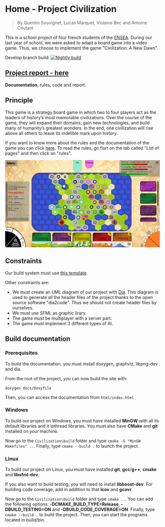 # Home - Project Civilization

> By Quentin Souvignet, Lucas Marquet, Violaine Bec and Antoine Coutant

This is a school project of four french students of the [ENSEA](<www.ensea.fr/>). During our last year of school, we were asked to adapt a board game into a video game. Thus, we choose to implement the game "Civilization: A New Dawn".

Develop branch build: [![Nightly build](https://github.com/NiskuT/Civilization/actions/workflows/nightly.yml/badge.svg?branch=develop)](https://github.com/NiskuT/Civilization/actions/workflows/nightly.yml)

## [Project report - here](https://niskut.github.io/Civilization/index.html)
<b>Documentation</b>, rules, code and report.


## Principle
This game is a strategy board game in which two to four players act as the leaders of history’s most memorable civilizations. Over the course of the game, they will expand their domains, gain new technologies, and build many of humanity’s greatest wonders. In the end, one civilization will rise above all others to leave its indelible mark upon history.

If you want to know more about the rules and the documentation of the game you can click [here](https://niskut.github.io/Civilization/index.html).
To read the rules, go fisrt on the tab called "List of pages" and then click on "rules".

<img src="./resources/img/hud/hud.png">


## Constraints

Our build system must use [this template](<www.github.com/cbares/plt>).

Other constraints are:

* We must create an UML diagram of our project with [Dia](<www.dia-installer.de/>). This diagram is used to generate all the header files of the project thanks to the open source software "dia2code". Thus we should not create header files by ourselves.
* We must use SFML as graphic lirary.
* The game must be multiplayer with a server part.
* The game must implement 3 different types of AI.

## Build documentation

### Prerequisites

To build the documentation, you must install doxygen, graphviz, libpng-dev and dia.

From the root of the project, you can now build the site with:

```shell
doxygen docs/Doxyfile
```

Then, you can access the documentation from `html/index.html`

### Windows

To build our project on Windows, you must have installed <b>MinGW</b> with all its default libraries and it lpthread libraries. You must also have <b>CMake</b> and <b>git</b> installed on your machine.

Now go to the `Civilization\build` folder and type `cmake -G "MinGW Makefiles" ..`.  Finally, type `cmake --build .` to launch the project.


### Linux

To build our project on Linux, you must have installed <b>git</b>, <b>gcc</b>/<b>g++</b>, <b>cmake</b> and <b>libsfml-dev</b>. 

If you also want to build testing, you will need to install <b>libboost-dev</b>.
For building code coverage, add in addition to that <b>lcov</b> and <b>gcovr</b>.

Now go to the `Civilization\build` folder and type `cmake ..`. You can add the following options: <b>-DCMAKE_BUILD_TYPE=Release</b>, <b>-DBUILD_TESTING=ON</b> and <b>-DBUILD_CODE_COVERAGE=ON</b>. Finally, type `cmake --build .` to build the project. Then, you can start the programs located in build/bin.
